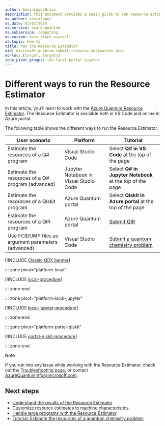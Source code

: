 ```yaml
---
author: SoniaLopezBravo
description: This document provides a basic guide to run resource estimates both locally and online using different SDKs and IDEs.
ms.author: sonialopez
ms.date: 01/07/2024
ms.service: azure-quantum
ms.subservice: computing
ms.custom: devx-track-azurecli
ms.topic: how-to
title: Run the Resource Estimator
uid: microsoft.quantum.submit-resource-estimation-jobs
no-loc: [target, targets]
zone_pivot_groups: ide-local-portal-jupyter
---
```


# Different ways to run the Resource Estimator

In this article, you'll learn to work with the [Azure Quantum Resource Estimator](xref:microsoft.quantum.overview.intro-resource-estimator). The Resource Estimator is available both in VS Code and online in Azure portal.

The following table shows the different ways to run the Resource Estimator.

|User scenario|Platform| Tutorial|
|---|---|---|
|Estimate the resources of a Q# program|Visual Studio Code| Select **Q# in VS Code** at the top of the page|
|Estimate the resources of a Q# program (advanced)|Jupyter Notebook in Visual Studio Code| Select **Q# in Jupyter Notebook** at the top of the page|
|Estimate the resources of a Qiskit program|Azure Quantum portal|Select **Qiskit in Azure portal** at the top of the page|
|Estimate the resources of a QIR program|Azure Quantum portal| [Submit QIR](xref:microsoft.quantum.tutorial.resource-estimator.qir)|
|Use FCIDUMP files as argument parameters (advanced)| Visual Studio Code| [Submit a quantum chemistry problem](xref:microsoft.quantum.tutorial.resource-estimator.chemistry)|

[!INCLUDE [Classic QDK banner](includes/classic-qdk-deprecation.md)]

::: zone pivot="platform-local"

[!INCLUDE [local-procedure](includes/how-to-submit-resources-estimation-include-qsharp-local.md)]

::: zone-end

::: zone pivot="platform-local-jupyter"

[!INCLUDE [local-jupyter-procedure](includes/how-to-submit-resources-estimation-include-jupyter-local.md)]

::: zone-end

::: zone pivot="platform-portal-qiskit"

[!INCLUDE [portal-qiskit-procedure](includes/how-to-submit-resources-estimation-include-qiskit.md)]

::: zone-end

> [!NOTE]
> If you run into any issue while working with the Resource Estimator, check out the [Troubleshooting page](xref:microsoft.quantum.azure.common-issues#azure-quantum-resource-estimator), or contact [AzureQuantumInfo@microsoft.com](mailto:AzureQuantumInfo@microsoft.com).

## Next steps

- [Understand the results of the Resource Estimator](xref:microsoft.quantum.overview.resources-estimator-output.data)
- [Customize resource estimates to machine characteristics](xref:microsoft.quantum.overview.resources-estimator)
- [Handle large programs with the Resource Estimator](xref:microsoft.quantum.resource-estimator-caching)
- [Tutorial: Estimate the resources of a quantum chemistry problem](xref:microsoft.quantum.tutorial.resource-estimator.chemistry)
